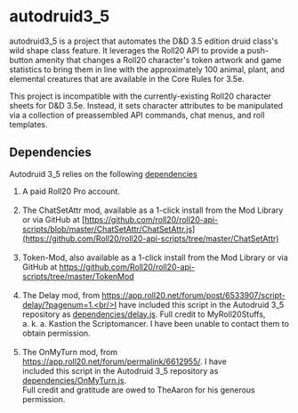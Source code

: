 # autodruid3_5
autodruid3_5 is a project that automates the D&D 3.5 edition druid class's wild shape class feature. It leverages the Roll20 API to provide a push-button amenity that changes a Roll20 character's token artwork and game statistics to bring them in line with the approximately 100 animal, plant, and elemental creatures that are available in the Core Rules for 3.5e.

This project is incompatible with the currently-existing Roll20 character sheets for D&D 3.5e. Instead, it sets character attributes to be manipulated via a collection of preassembled API commands, chat menus, and roll templates.

## Dependencies
Autodruid 3_5 relies on the following [dependencies](dependencies/)
1. A paid Roll20 Pro account.<br/> <br/>
1. The ChatSetAttr mod, available as a 1-click install from the Mod Library<br/>or via GitHub at [https://github.com/roll20/roll20-api-scripts/blob/master/ChatSetAttr/ChatSetAttr.js](https://github.com/Roll20/roll20-api-scripts/tree/master/ChatSetAttr)<br/> <br/>
1. Token-Mod, also available as a 1-click install from the Mod Library or via<br/>GitHub at https://github.com/Roll20/roll20-api-scripts/tree/master/TokenMod<br/> <br/>
1. The Delay mod, from https://app.roll20.net/forum/post/6533907/script-delay/?pagenum=1.<br/>I have included this script in the Autodruid 3_5 repository as [dependencies/delay.js](https://github.com/Talanall/autodruid3_5/blob/main/dependencies/delay.js). Full credit to MyRoll20Stuffs,<br/>a. k. a. Kastion the Scriptomancer. I have been unable to contact them to obtain permission.<br/> <br/>
1. The OnMyTurn mod, from https://app.roll20.net/forum/permalink/6612955/. I have<br/>included this script in the Autodruid 3_5 repository as [dependencies/OnMyTurn.js](https://github.com/Talanall/autodruid3_5/blob/main/dependencies/OnMyTurn.js).<br/>Full credit and gratitude are owed to TheAaron for his generous permission.
